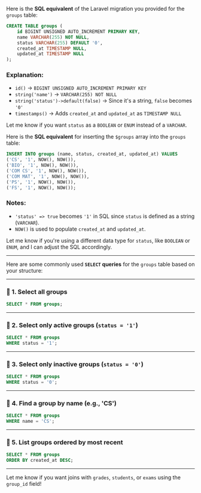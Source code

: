 Here is the **SQL equivalent** of the Laravel migration you provided for the `groups` table:

```sql
CREATE TABLE groups (
    id BIGINT UNSIGNED AUTO_INCREMENT PRIMARY KEY,
    name VARCHAR(255) NOT NULL,
    status VARCHAR(255) DEFAULT '0',
    created_at TIMESTAMP NULL,
    updated_at TIMESTAMP NULL
);
```

### Explanation:
- `id()` → `BIGINT UNSIGNED AUTO_INCREMENT PRIMARY KEY`
- `string('name')` → `VARCHAR(255) NOT NULL`
- `string('status')->default(false)` → Since it's a string, `false` becomes `'0'`
- `timestamps()` → Adds `created_at` and `updated_at` as `TIMESTAMP NULL`

Let me know if you want `status` as a `BOOLEAN` or `ENUM` instead of a `VARCHAR`.



Here is the **SQL equivalent** for inserting the `$groups` array into the `groups` table:

```sql
INSERT INTO groups (name, status, created_at, updated_at) VALUES
('CS', '1', NOW(), NOW()),
('BIO', '1', NOW(), NOW()),
('COM CS', '1', NOW(), NOW()),
('COM MAT', '1', NOW(), NOW()),
('PS', '1', NOW(), NOW()),
('FS', '1', NOW(), NOW());
```

### Notes:
- `'status' => true` becomes `'1'` in SQL since `status` is defined as a string (`VARCHAR`).
- `NOW()` is used to populate `created_at` and `updated_at`.

Let me know if you're using a different data type for `status`, like `BOOLEAN` or `ENUM`, and I can adjust the SQL accordingly.


---

Here are some commonly used **`SELECT` queries** for the `groups` table based on your structure:

---

### 🔹 1. **Select all groups**
```sql
SELECT * FROM groups;
```

---

### 🔹 2. **Select only active groups (`status = '1'`)**
```sql
SELECT * FROM groups
WHERE status = '1';
```

---

### 🔹 3. **Select only inactive groups (`status = '0'`)**
```sql
SELECT * FROM groups
WHERE status = '0';
```

---

### 🔹 4. **Find a group by name (e.g., 'CS')**
```sql
SELECT * FROM groups
WHERE name = 'CS';
```

---

### 🔹 5. **List groups ordered by most recent**
```sql
SELECT * FROM groups
ORDER BY created_at DESC;
```

---

Let me know if you want joins with `grades`, `students`, or `exams` using the `group_id` field!